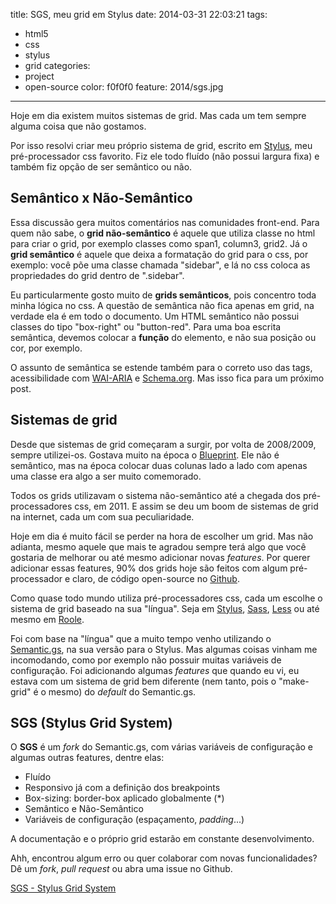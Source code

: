 title: SGS, meu grid em Stylus
date: 2014-03-31 22:03:21
tags: 
- html5
- css
- stylus
- grid
categories: 
- project
- open-source
color: f0f0f0
feature: 2014/sgs.jpg
---

Hoje em dia existem muitos sistemas de grid. Mas cada um tem sempre alguma coisa que não gostamos.

<!-- more -->

Por isso resolvi criar meu próprio sistema de grid, escrito em [Stylus](http://learnboost.github.io/stylus/), meu pré-processador css favorito. Fiz ele todo fluído (não possui largura fixa) e também fiz opção de ser semântico ou não.

## Semântico x Não-Semântico

Essa discussão gera muitos comentários nas comunidades front-end. Para quem não sabe, o **grid não-semântico** é aquele que utiliza classe no html para criar o grid, por exemplo classes como span1, column3, grid2. Já o **grid semântico** é aquele que deixa a formatação do grid para o css, por exemplo: você põe uma classe chamada "sidebar", e lá no css coloca as propriedades do grid dentro de ".sidebar".

Eu particularmente gosto muito de **grids semânticos**, pois concentro toda minha lógica no css. A questão de semântica não fica apenas em grid, na verdade ela é em todo o documento. Um HTML semântico não possui classes do tipo "box-right" ou "button-red". Para uma boa escrita semântica, devemos colocar a **função** do elemento, e não sua posição ou cor, por exemplo.

O assunto de semântica se estende também para o correto uso das tags, acessibilidade com [WAI-ARIA](http://www.w3.org/WAI/intro/aria) e [Schema.org](https://schema.org/). Mas isso fica para um próximo post.

## Sistemas de grid

Desde que sistemas de grid começaram a surgir, por volta de 2008/2009, sempre utilizei-os. Gostava muito na época o [Blueprint](http://www.blueprintcss.org/). Ele não é semântico, mas na época colocar duas colunas lado a lado com apenas uma classe era algo a ser muito comemorado.

Todos os grids utilizavam o sistema não-semântico até a chegada dos pré-processadores css, em 2011. E assim se deu um boom de sistemas de grid na internet, cada um com sua peculiaridade.

Hoje em dia é muito fácil se perder na hora de escolher um grid. Mas não adianta, mesmo aquele que mais te agradou sempre terá algo que você gostaria de melhorar ou até mesmo adicionar novas *features*. Por querer adicionar essas features, 90% dos grids hoje são feitos com algum pré-processador e claro, de código open-source no [Github](https://github.com).

Como quase todo mundo utiliza pré-processadores css, cada um escolhe o sistema de grid baseado na sua "língua". Seja em [Stylus](http://learnboost.github.io/stylus/), [Sass](http://sass-lang.com/), [Less](http://lesscss.org/) ou até mesmo em [Roole](http://roole.org/).

Foi com base na "língua" que a muito tempo venho utilizando o [Semantic.gs](http://semantic.gs), na sua versão para o Stylus. Mas algumas coisas vinham me incomodando, como por exemplo não possuir muitas variáveis de configuração. Foi adicionando algumas *features* que quando eu vi, eu estava com um sistema de grid bem diferente (nem tanto, pois o "make-grid" é o mesmo) do *default* do Semantic.gs.

## SGS (Stylus Grid System)

O **SGS** é um *fork* do Semantic.gs, com várias variáveis de configuração e algumas outras features, dentre elas:

- Fluído
- Responsivo já com a definição dos breakpoints
- Box-sizing: border-box aplicado globalmente (*)
- Semântico e Não-Semântico
- Variáveis de configuração (espaçamento, *padding*...)


A documentação e o próprio grid estarão em constante desenvolvimento.

Ahh, encontrou algum erro ou quer colaborar com novas funcionalidades? Dê um *fork*, *pull request* ou abra uma issue no Github.

<a href="http://diogomoretti.github.io/sgs/" class="btn btn-info"><i class="fa fa-share"></i>SGS - Stylus Grid System</a>